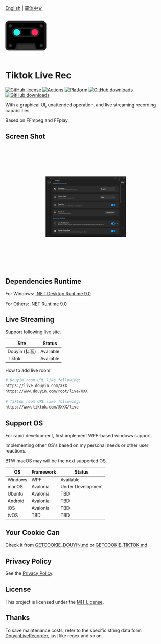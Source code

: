 [English](README.md) | [简体中文](README.zh-Hans.md)

<img src="branding/logo.png" />

# Tiktok Live Rec

[![GitHub license](https://img.shields.io/github/license/emako/TiktokLiveRec)](https://github.com/emako/TiktokLiveRec/blob/master/LICENSE) [![Actions](https://github.com/emako/TiktokLiveRec/actions/workflows/build.yml/badge.svg)](https://github.com/emako/TiktokLiveRec/actions/workflows/library.nuget.yml) [![Platform](https://img.shields.io/badge/platform-Windows-blue?logo=windowsxp&color=1E9BFA)](https://dotnet.microsoft.com/en-us/download/dotnet/latest/runtime) [![GitHub downloads](https://img.shields.io/github/downloads/emako/TiktokLiveRec/total)](https://github.com/emako/TiktokLiveRec/releases)
[![GitHub downloads](https://img.shields.io/github/downloads/emako/TiktokLiveRec/latest/total)](https://github.com/emako/TiktokLiveRec/releases)

With a graphical UI, unattended operation, and live streaming recording capabilities.

Based on FFmpeg and FFplay.

## Screen Shot

<img src="assets/image-20241113165355466.png" alt="image-20241113165355466" style="transform:scale(0.5);" />

## Dependencies Runtime

For Windows: [.NET Desktop Runtime 9.0](https://dotnet.microsoft.com/en-us/download/dotnet/9.0)

For Others: [.NET Runtime 9.0](https://dotnet.microsoft.com/en-us/download/dotnet/9.0)

## Live Streaming

Support following live site.

| Site          | Status    |
| ------------- | --------- |
| Douyin (抖音) | Available |
| Tiktok        | Available |

How to add live room:

```bash
# Douyin room URL like following:
https://live.douyin.com/XXX
https://www.douyin.com/root/live/XXX

# Tiktok room URL like following:
https://www.tiktok.com/@XXX/live
```

## Support OS

For rapid development, first implement WPF-based windows support.

Implementing other OS's based on my personal needs or other user reactions.

BTW macOS may will be the next supported OS.

| OS      | Framework | Status            |
| ------- | --------- | ----------------- |
| Windows | WPF       | Available         |
| macOS   | Avalonia  | Under Development |
| Ubuntu  | Avalonia  | TBD               |
| Android | Avalonia  | TBD               |
| iOS     | Avalonia  | TBD               |
| tvOS    | TBD       | TBD               |

## Your Cookie Can

Check it from [GETCOOKIE_DOUYIN.md](doc/GETCOOKIE_DOUYIN.md) or [GETCOOKIE_TIKTOK.md](doc/GETCOOKIE_TIKTOK.md).

## Privacy Policy

See the [Privacy Policy](PrivacyPolicy.md).

## License

This project is licensed under the [MIT License](LICENSE).

## Thanks

To save maintenance costs, refer to the specific string data form [DouyinLiveRecorder](https://github.com/ihmily/DouyinLiveRecorder), just like regex and so on.

